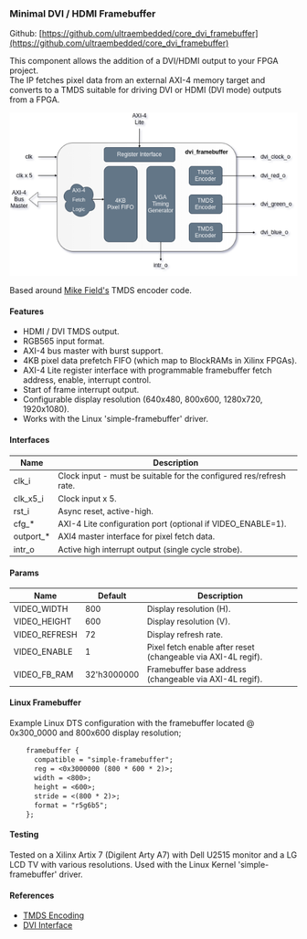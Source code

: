 ### Minimal DVI / HDMI Framebuffer

Github:   [https://github.com/ultraembedded/core_dvi_framebuffer](https://github.com/ultraembedded/core_dvi_framebuffer)

This component allows the addition of a DVI/HDMI output to your FPGA project.  
The IP fetches pixel data from an external AXI-4 memory target and converts to a TMDS suitable for driving DVI or HDMI (DVI mode) outputs from a FPGA.

![Block Diagram](docs/block_diagram.png)

Based around [Mike Field's](https://github.com/hamsternz) TMDS encoder code.

#### Features

* HDMI / DVI TMDS output.
* RGB565 input format.
* AXI-4 bus master with burst support.
* 4KB pixel data prefetch FIFO (which map to BlockRAMs in Xilinx FPGAs).
* AXI-4 Lite register interface with programmable framebuffer fetch address, enable, interrupt control.
* Start of frame interrupt output.
* Configurable display resolution (640x480, 800x600, 1280x720, 1920x1080).
* Works with the Linux 'simple-framebuffer' driver.

#### Interfaces

| Name          | Description                                                           |
| ------------- | --------------------------------------------------------------------- |
| clk_i         | Clock input - must be suitable for the configured res/refresh rate.   |
| clk_x5_i      | Clock input x 5.                                                      |
| rst_i         | Async reset, active-high.                                             |
| cfg_*         | AXI-4 Lite configuration port (optional if VIDEO_ENABLE=1).           |
| outport_*     | AXI4 master interface for pixel fetch data.                           |
| intr_o        | Active high interrupt output (single cycle strobe).                   |

#### Params

| Name          | Default     | Description                                                    |
| ------------- | ----------- | -------------------------------------------------------------- |
| VIDEO_WIDTH   | 800         | Display resolution (H).                                        |
| VIDEO_HEIGHT  | 600         | Display resolution (V).                                        |
| VIDEO_REFRESH | 72          | Display refresh rate.                                          |
| VIDEO_ENABLE  | 1           | Pixel fetch enable after reset (changeable via AXI-4L regif).  |
| VIDEO_FB_RAM  | 32'h3000000 | Framebuffer base address (changeable via AXI-4L regif).        |

#### Linux Framebuffer

Example Linux DTS configuration with the framebuffer located @ 0x300_0000 and 800x600 display resolution;
```
    framebuffer {
      compatible = "simple-framebuffer";
      reg = <0x3000000 (800 * 600 * 2)>;
      width = <800>;
      height = <600>;
      stride = <(800 * 2)>;
      format = "r5g6b5";
    }; 
```

#### Testing
Tested on a Xilinx Artix 7 (Digilent Arty A7) with Dell U2515 monitor and a LG LCD TV with various resolutions.
Used with the Linux Kernel 'simple-framebuffer' driver.

#### References
* [TMDS Encoding](https://en.wikipedia.org/wiki/Transition-minimized_differential_signaling)
* [DVI Interface](https://en.wikipedia.org/wiki/Digital_Visual_Interface)

